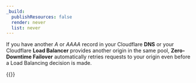 ```yaml
---
_build:
  publishResources: false
  render: never
  list: never
---
```


If you have another *A* or *AAAA* record in your Cloudflare **DNS** or your Cloudflare **Load Balancer** provides another origin in the same pool, **Zero-Downtime Failover** automatically retries requests to your origin even before a Load Balancing decision is made.

{{<render file="_zero-downtime-failover-retry-on-error.md" productFolder="fundamentals">}}
